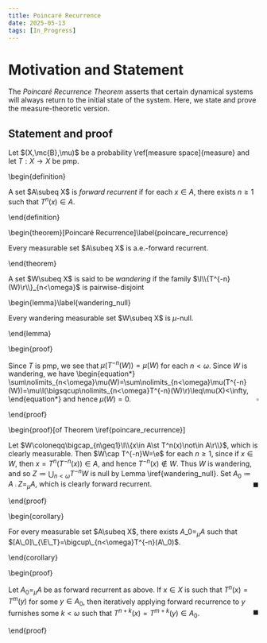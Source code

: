 ```yaml
---
title: Poincaré Recurrence
date: 2025-05-13
tags: [In_Progress]
---
```


# Motivation and Statement

The _Poincaré Recurrence Theorem_ asserts that certain dynamical systems will always return to the initial state of the system. Here, we state and prove the measure-theoretic version.

## Statement and proof

Let $(X,\mc{B},\mu)$ be a probability \ref[measure space]{measure} and let $T:X\to X$ be pmp.

\begin{definition}

A set $A\subeq X$ is _forward recurrent_ if for each $x\in A$, there exists $n\geq1$ such that $T^n(x)\in A$.

\end{definition}

\begin{theorem}[Poincaré Recurrence]\label{poincare_recurrence}

Every measurable set $A\subeq X$ is a.e.-forward recurrent.

\end{theorem}

A set $W\subeq X$ is said to be _wandering_ if the family $\l\\{T^{-n}(W)\r\\}_{n<\omega}$ is pairwise-disjoint

\begin{lemma}\label{wandering_null}

Every wandering measurable set $W\subeq X$ is $\mu$-null.

\end{lemma}

\begin{proof}

Since $T$ is pmp, we see that $\mu(T^{-n}(W))=\mu(W)$ for each $n<\omega$. Since $W$ is wandering, we have
\begin{equation*}
    \sum\nolimits_{n<\omega}\mu(W)=\sum\nolimits_{n<\omega}\mu(T^{-n}(W))=\mu\l(\bigsqcup\nolimits_{n<\omega}T^{-n}(W)\r)\leq\mu(X)<\infty,
\end{equation*}
and hence $\mu(W)=0$.<span style="float:right;">$\square$</span>

\end{proof}

<div class="space"></div>

\begin{proof}[of Theorem \iref{poincare_recurrence}]

Let $W\coloneqq\bigcap_{n\geq1}\l\\{x\in A\st T^n(x)\not\in A\r\\}$, which is clearly measurable. Then $W\cap T^{-n}W=\e$ for each $n\geq1$, since if $x\in W$, then $x=T^n(T^{-n}(x))\in A$, and hence $T^{-n}(x)\not\in W$. Thus $W$ is wandering, and so $Z\coloneqq\bigcup_{n<\omega}T^{-n}W$ is null by Lemma \iref{wandering_null}. Set $A_0\coloneqq A\comp Z=_\mu A$, which is clearly forward recurrent.<span style="float:right;">$\blacksquare$</span>

\end{proof}

\begin{corollary}

For every measurable set $A\subeq X$, there exists $A\_0=_\mu A$ such that $[A\_0]\_{\E\_T}=\bigcup\_{n<\omega}T^{-n}(A\_0)$.

\end{corollary}

\begin{proof}

Let $A_0=_\mu A$ be as forward recurrent as above. If $x\in X$ is such that $T^n(x)=T^m(y)$ for some $y\in A_0$, then iteratively applying forward recurrence to $y$ furnishes some $k<\omega$ such that $T^{n+k}(x)=T^{m+k}(y)\in A_0$.<span style="float:right;">$\blacksquare$</span>

\end{proof}
